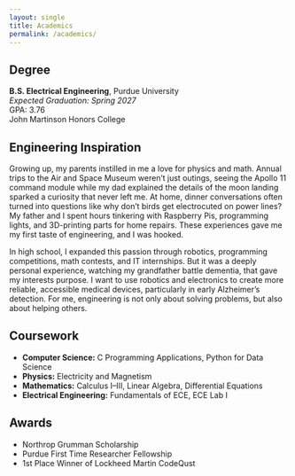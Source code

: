 ```yaml
---
layout: single
title: Academics
permalink: /academics/
---
```


## Degree
**B.S. Electrical Engineering**, Purdue University  
*Expected Graduation: Spring 2027*  
GPA:  3.76  
John Martinson Honors College

## Engineering Inspiration
Growing up, my parents instilled in me a love for physics and math. Annual trips to the Air and Space Museum weren’t just outings, seeing the Apollo 11 command module while my dad explained the details of the moon landing sparked a curiosity that never left me. At home, dinner conversations often turned into questions like why don’t birds get electrocuted on power lines? My father and I spent hours tinkering with Raspberry Pis, programming lights, and 3D-printing parts for home repairs. These experiences gave me my first taste of engineering, and I was hooked.

In high school, I expanded this passion through robotics, programming competitions, math contests, and IT internships. But it was a deeply personal experience, watching my grandfather battle dementia, that gave my interests purpose. I want to use robotics and electronics to create more reliable, accessible medical devices, particularly in early Alzheimer’s detection. For me, engineering is not only about solving problems, but also about helping others.

## Coursework
- **Computer Science:** C Programming Applications, Python for Data Science  
- **Physics:** Electricity and Magnetism  
- **Mathematics:** Calculus I–III, Linear Algebra, Differential Equations  
- **Electrical Engineering:** Fundamentals of ECE, ECE Lab I  

## Awards
- Northrop Grumman Scholarship
- Purdue First Time Researcher Fellowship
- 1st Place Winner of Lockheed Martin CodeQust